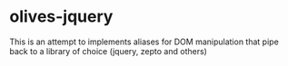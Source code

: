 olives-jquery
=============

This is an attempt to implements aliases for DOM manipulation that pipe back to a library of choice (jquery, zepto and others)